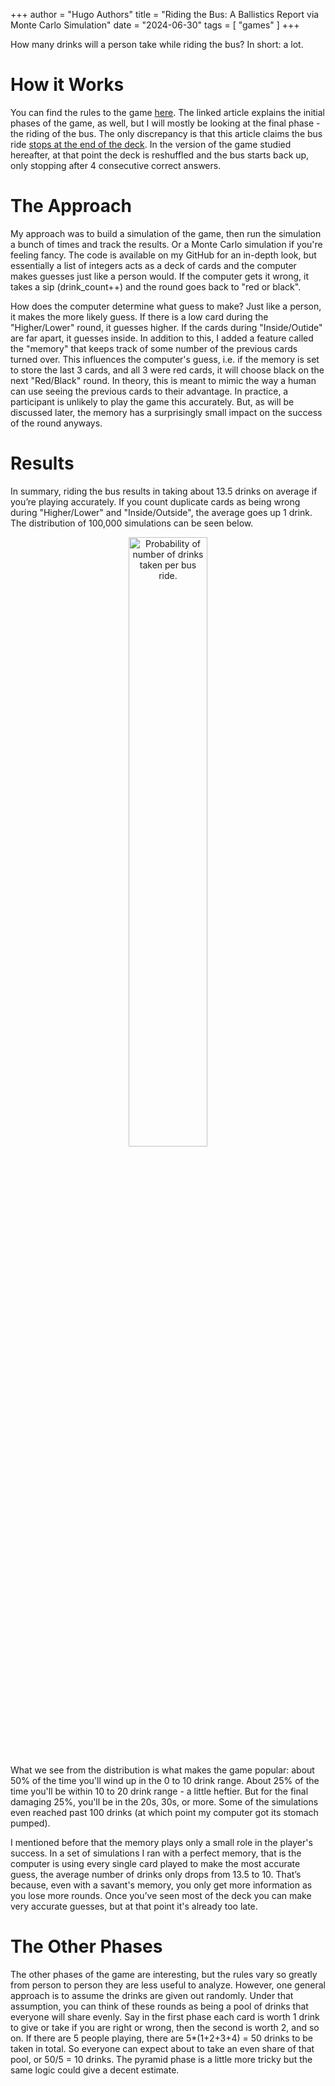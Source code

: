 +++
author = "Hugo Authors"
title = "Riding the Bus: A Ballistics Report via Monte Carlo Simulation"
date = "2024-06-30"
tags = [
    "games"
]
+++

How many drinks will a person take while riding the bus? In short: a lot. <!--more-->

# How it Works
You can find the rules to the game [here](https://drinkinggamezone.com/drinking-games/ride-the-bus/). The linked article explains the initial phases of the game, as well, but I will mostly be looking at the final phase - the riding of the bus.  The only discrepancy is that this article claims the bus ride [stops at the end of the deck](https://www.amazon.com/Charmin-Ultra-Bathroom-Tissue-White/dp/B086D4VR9M). In the version of the game studied hereafter, at that point the deck is reshuffled and the bus starts back up, only stopping after 4 consecutive correct answers.

# The Approach
My approach was to build a simulation of the game, then run the simulation a bunch of times and track the results. Or a Monte Carlo simulation if you're feeling fancy. The code is available on my GitHub for an in-depth look, but essentially a list of integers acts as a deck of cards and the computer makes guesses just like a person would. If the computer gets it wrong, it takes a sip (drink_count++) and the round goes back to "red or black".

How does the computer determine what guess to make? Just like a person, it makes the more likely guess. If there is a low card during the "Higher/Lower" round, it guesses higher. If the cards during "Inside/Outide" are far apart, it guesses inside. In addition to this, I added a feature called the "memory" that keeps track of some number of the previous cards turned over. This influences the computer's guess, i.e. if the memory is set to store the last 3 cards, and all 3 were red cards, it will choose black on the next "Red/Black" round. In theory, this is meant to mimic the way a human can use seeing the previous cards to their advantage. In practice, a participant is unlikely to play the game this accurately. But, as will be discussed later, the memory has a surprisingly small impact on the success of the round anyways.

# Results
In summary, riding the bus results in taking about 13.5 drinks on average if you’re playing accurately. If you count duplicate cards as being wrong during "Higher/Lower" and "Inside/Outside", the average goes up 1 drink. The distribution of 100,000 simulations can be seen below. 

<div style="text-align: center;">
  <img src="/images/bus-ride-dist.png" alt="Probability of number of drinks taken per bus ride." style="width:50%;">
</div>

What we see from the distribution is what makes the game popular: about 50% of the time you'll wind up in the 0 to 10 drink range. About 25% of the time you'll be within 10 to 20 drink range - a little heftier. But for the final damaging 25%, you'll be in the 20s, 30s, or more. Some of the simulations even reached past 100 drinks (at which point my computer got its stomach pumped). 

I mentioned before that the memory plays only a small role in the player's success. In a set of simulations I ran with a perfect memory, that is the computer is using every single card played to make the most accurate guess, the average number of drinks only drops from 13.5 to 10. That’s because, even with a savant's memory, you only get more information as you lose more rounds. Once you’ve seen most of the deck you can make very accurate guesses, but at that point it's already too late.

# The Other Phases
The other phases of the game are interesting, but the rules vary so greatly from person to person they are less useful to analyze. However, one general approach is to assume the drinks are given out randomly. Under that assumption, you can think of these rounds as being a pool of drinks that everyone will share evenly. Say in the first phase each card is worth 1 drink to give or take if you are right or wrong, then the second is worth 2, and so on. If there are 5 people playing, there are 5*(1+2+3+4) = 50 drinks to be taken in total. So everyone can expect about to take an even share of that pool, or 50/5 = 10 drinks. The pyramid phase is a little more tricky but the same logic could give a decent estimate.